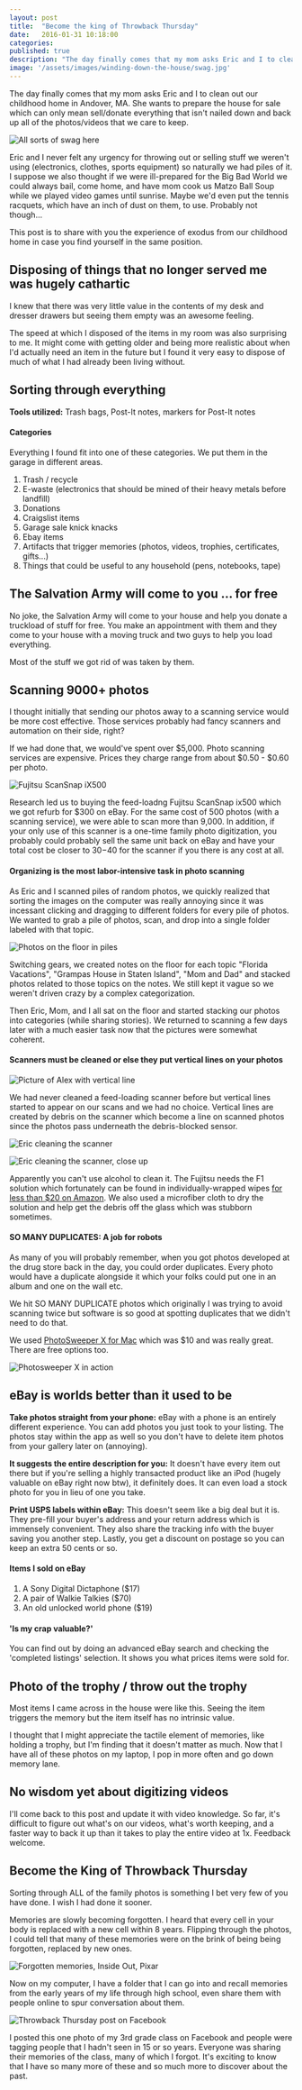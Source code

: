 ```yaml
---
layout: post
title:  "Become the king of Throwback Thursday"
date:   2016-01-31 10:18:00
categories: 
published: true
description: "The day finally comes that my mom asks Eric and I to clean out our childhood home in Andover, MA. She wants to prepare the house for sale which can only mean sell/donate everything that isn't nailed down and back up all of the photos/videos that we care to keep."
image: '/assets/images/winding-down-the-house/swag.jpg'
---
```


The day finally comes that my mom asks Eric and I to clean out our childhood home in Andover, MA. She wants to prepare the house for sale which can only mean sell/donate everything that isn't nailed down and back up all of the photos/videos that we care to keep.

![All sorts of swag here](/assets/images/winding-down-the-house/swag.jpg "All sorts of swag here")

Eric and I never felt any urgency for throwing out or selling stuff we weren't using (electronics, clothes, sports equipment) so naturally we had piles of it. I suppose we also thought if we were ill-prepared for the Big Bad World we could always bail, come home, and have mom cook us Matzo Ball Soup while we played video games until sunrise. Maybe we'd even put the tennis racquets, which have an inch of dust on them, to use. Probably not though... 

This post is to share with you the experience of exodus from our childhood home in case you find yourself in the same position.

## Disposing of things that no longer served me was hugely cathartic

I knew that there was very little value in the contents of my desk and dresser drawers but seeing them empty was an awesome feeling. 

The speed at which I disposed of the items in my room was also surprising to me. It might come with getting older and being more realistic about when I'd actually need an item in the future but I found it very easy to dispose of much of what I had already been living without.

## Sorting through everything

**Tools utilized:** Trash bags, Post-It notes, markers for Post-It notes

#### Categories

Everything I found fit into one of these categories. We put them in the garage in different areas.

1. Trash / recycle
2. E-waste (electronics that should be mined of their heavy metals before landfill)
3. Donations
4. Craigslist items
5. Garage sale knick knacks
6. Ebay items
7. Artifacts that trigger memories (photos, videos, trophies, certificates, gifts...)
8. Things that could be useful to any household (pens, notebooks, tape)

## The Salvation Army will come to you ... for free

No joke, the Salvation Army will come to your house and help you donate a truckload of stuff for free. You make an appointment with them and they come to your house with a moving truck and two guys to help you load everything.

Most of the stuff we got rid of was taken by them.

## Scanning 9000+ photos

I thought initially that sending our photos away to a scanning service would be more cost effective. Those services probably had fancy scanners and automation on their side, right?

If we had done that, we would've spent over $5,000. Photo scanning services are expensive. Prices they charge range from about $0.50 - $0.60 per photo.

![Fujitsu ScanSnap iX500](/assets/images/winding-down-the-house/scansnap.jpg "Fujitsu ScanSnap iX500")

Research led us to buying the feed-loadng Fujitsu ScanSnap ix500 which we got refurb for $300 on eBay. For the same cost of 500 photos (with a scanning service), we were able to scan more than 9,000. In addition, if your only use of this scanner is a one-time family photo digitization, you probably could probably sell the same unit back on eBay and have your total cost be closer to $30-$40 for the scanner if you there is any cost at all.

#### Organizing is the most labor-intensive task in photo scanning

As Eric and I scanned piles of random photos, we quickly realized that sorting the images on the computer was really annoying since it was incessant clicking and dragging to different folders for every pile of photos. We wanted to grab a pile of photos, scan, and drop into a single folder labeled with that topic. 

![Photos on the floor in piles](/assets/images/winding-down-the-house/photosonfloor.jpg "Photos on the floor in piles")

Switching gears, we created notes on the floor for each topic "Florida Vacations", "Grampas House in Staten Island", "Mom and Dad" and stacked photos related to those topics on the notes. We still kept it vague so we weren't driven crazy by a complex categorization.

Then Eric, Mom, and I all sat on the floor and started stacking our photos into categories (while sharing stories). We returned to scanning a few days later with a much easier task now that the pictures were somewhat coherent.

#### Scanners must be cleaned or else they put vertical lines on your photos

![Picture of Alex with vertical line](/assets/images/winding-down-the-house/verticalline.jpg "Picture of Alex with vertical line")

We had never cleaned a feed-loading scanner before but vertical lines started to appear on our scans and we had no choice. Vertical lines are created by debris on the scanner which become a line on scanned photos since the photos pass underneath the debris-blocked sensor.

![Eric cleaning the scanner](/assets/images/winding-down-the-house/ericcleaning.jpg "Eric cleaning the scanner")

![Eric cleaning the scanner, close up](/assets/images/winding-down-the-house/cleaningcloseup.jpg "Eric cleaning the scanner, close up")

Apparently you can't use alcohol to clean it. The Fujitsu needs the F1 solution which fortunately can be found in individually-wrapped wipes [for less than $20 on Amazon](http://www.amazon.com/Fujitsu-24-Sheets-Cleaning-Pre-Moist-PA03950-0419/dp/B002N3TKSK). We also used a microfiber cloth to dry the solution and help get the debris off the glass which was stubborn sometimes.

#### SO MANY DUPLICATES: A job for robots

As many of you will probably remember, when you got photos developed at the drug store back in the day, you could order duplicates. Every photo would have a duplicate alongside it which your folks could put one in an album and one on the wall etc.

We hit SO MANY DUPLICATE photos which originally I was trying to avoid scanning twice but software is so good at spotting duplicates that we didn't need to do that.

We used [PhotoSweeper X for Mac](https://itunes.apple.com/us/app/photosweeper/id463362050?mt=12) which was $10 and was really great. There are free options too.

![Photosweeper X in action](/assets/images/winding-down-the-house/photosweeper.png "Photosweeper X in action")

## eBay is worlds better than it used to be

**Take photos straight from your phone:** eBay with a phone is an entirely different experience. You can add photos you just took to your listing. The photos stay within the app as well so you don't have to delete item photos from your gallery later on (annoying).

**It suggests the entire description for you:** It doesn't have every item out there but if you're selling a highly transacted product like an iPod (hugely valuable on eBay right now btw), it definitely does. It can even load a stock photo for you in lieu of one you take.

**Print USPS labels within eBay:** This doesn't seem like a big deal but it is. They pre-fill your buyer's address and your return address which is immensely convenient. They also share the tracking info with the buyer saving you another step. Lastly, you get a discount on postage so you can keep an extra 50 cents or so.

#### Items I sold on eBay

1. A Sony Digital Dictaphone ($17)
2. A pair of Walkie Talkies ($70)
3. An old unlocked world phone ($19)

#### 'Is my crap valuable?'

You can find out by doing an advanced eBay search and checking the 'completed listings' selection. It shows you what prices items were sold for.

## Photo of the trophy / throw out the trophy

Most items I came across in the house were like this. Seeing the item triggers the memory but the item itself has no intrinsic value.

I thought that I might appreciate the tactile element of memories, like holding a trophy, but I'm finding that it doesn't matter as much. Now that I have all of these photos on my laptop, I pop in more often and go down memory lane. 

## No wisdom yet about digitizing videos

I'll come back to this post and update it with video knowledge. So far, it's difficult to figure out what's on our videos, what's worth keeping, and a faster way to back it up than it takes to play the entire video at 1x. Feedback welcome.

## Become the King of Throwback Thursday

Sorting through ALL of the family photos is something I bet very few of you have done. I wish I had done it sooner.

Memories are slowly becoming forgotten. I heard that every cell in your body is replaced with a new cell within 8 years. Flipping through the photos, I could tell that many of these memories were on the brink of being being forgotten, replaced by new ones.

![Forgotten memories, Inside Out, Pixar](/assets/images/winding-down-the-house/forgottenmemories.png "Forgotten memories, Inside Out, Pixar")

Now on my computer, I have a folder that I can go into and recall memories from the early years of my life through high school, even share them with people online to spur conversation about them.

![Throwback Thursday post on Facebook](/assets/images/winding-down-the-house/tbtfacebook.png "Throwback Thursday post on Facebook")

I posted this one photo of my 3rd grade class on Facebook and people were tagging people that I hadn't seen in 15 or so years. Everyone was sharing their memories of the class, many of which I forgot. It's exciting to know that I have so many more of these and so much more to discover about the past.
